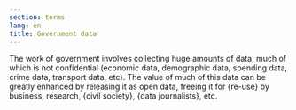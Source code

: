 ```yaml
---
section: terms
lang: en
title: Government data
---
```


The work of government involves collecting huge amounts of data, much of which is not confidential (economic data, demographic data, spending data, crime data, transport data, etc). The value of much of this data can be greatly enhanced by releasing it as open data, freeing it for {re-use} by business, research, {civil society}, {data journalists}, etc.